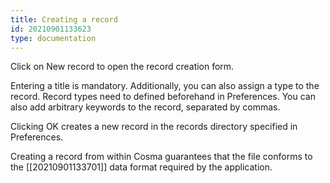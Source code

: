 ```yaml
---
title: Creating a record
id: 20210901133623
type: documentation
---
```


Click on New record to open the record creation form.

Entering a title is mandatory. Additionally, you can also assign a type to the record. Record types need to defined beforehand in Preferences. You can also add arbitrary keywords to the record, separated by commas.

Clicking OK creates a new record in the records directory specified in Preferences.

Creating a record from within Cosma guarantees that the file conforms to the [[20210901133701]] data format required by the application.